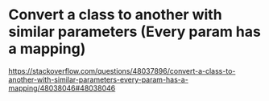 # Convert a class to another with similar parameters (Every param has a mapping)

https://stackoverflow.com/questions/48037896/convert-a-class-to-another-with-similar-parameters-every-param-has-a-mapping/48038046#48038046